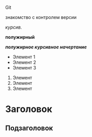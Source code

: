 Git

знакомство с контролем версии

*курсив.*

**полужирный**

***полужирное курсивное начертание***

* Элемент 1
* Элемент 2
* Элемент 3

1. Элемент
2. Элемент
3. Элемент

# Заголовок

## Подзаголовок